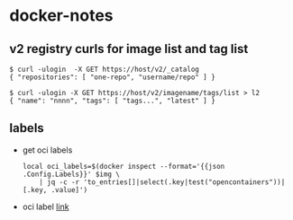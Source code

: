 # docker-notes

## v2 registry curls for image list and tag list
```
$ curl -ulogin  -X GET https://host/v2/_catalog
{ "repositories": [ "one-repo", "username/repo" ] }

$ curl -ulogin -X GET https://host/v2/imagename/tags/list > l2
{ "name": "nnnn", "tags": [ "tags...", "latest" ] }
```

## labels

* get oci labels
  ```
  local oci_labels=$(docker inspect --format='{{json .Config.Labels}}' $img \
	  | jq -c -r 'to_entries[]|select(.key|test("opencontainers"))|[.key, .value]')
  ```	  
* oci label [link](https://github.com/opencontainers/image-spec/blob/master/annotations.md#pre-defined-annotation-keys) 
